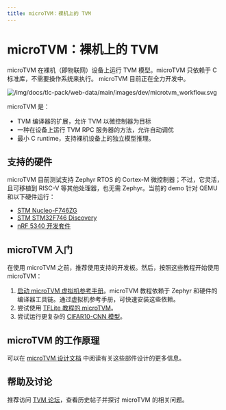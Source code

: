```yaml
---
title: microTVM：裸机上的 TVM
---
```


# microTVM：裸机上的 TVM

microTVM 在裸机（即物联网）设备上运行 TVM 模型。microTVM 只依赖于 C 标准库，不需要操作系统来执行。 microTVM 目前正在全力开发中。

![/img/docs/tlc-pack/web-data/main/images/dev/microtvm_workflow.svg](/img/docs/tlc-pack/web-data/main/images/dev/microtvm_workflow.svg)

microTVM 是：

* TVM 编译器的扩展，允许 TVM 以微控制器为目标
* 一种在设备上运行 TVM RPC 服务器的方法，允许自动调优
* 最小 C runtime，支持裸机设备上的独立模型推理。

## 支持的硬件

microTVM 目前测试支持 Zephyr RTOS 的 Cortex-M 微控制器；不过，它灵活，且可移植到 RISC-V 等其他处理器，也无需 Zephyr。当前的 demo 针对 QEMU 和以下硬件运行：

* [STM Nucleo-F746ZG](https://www.st.com/en/evaluation-tools/nucleo-f746zg.html)
* [STM STM32F746 Discovery](https://www.st.com/en/evaluation-tools/32f746gdiscovery.html)
* [nRF 5340 开发套件](https://www.nordicsemi.com/Software-and-tools/Development-Kits/nRF5340-DK)

## microTVM 入门

在使用 microTVM 之前，推荐使用支持的开发板。然后，按照这些教程开始使用 microTVM：

1. [启动 microTVM 虚拟机参考手册](/docs/0.12.0/how_to/microtvm/microtvm_vm)。microTVM 教程依赖于 Zephyr 和硬件的编译器工具链。通过虚拟机参考手册，可快速安装这些依赖。
2. 尝试使用 [TFLite 教程的 microTVM](/docs/how_to/microtvm/microtvm_tflite)。
3. 尝试运行更复杂的 [CIFAR10-CNN 模型](https://github.com/areusch/microtvm-blogpost-eval)。

## microTVM 的工作原理

可以在 [microTVM 设计文档](/docs/arch/arch/microtvm_design) 中阅读有关这些部件设计的更多信息。

## 帮助及讨论

推荐访问 [TVM 论坛](https://discuss.tvm.ai/)，查看历史帖子并探讨 microTVM 的相关问题。
